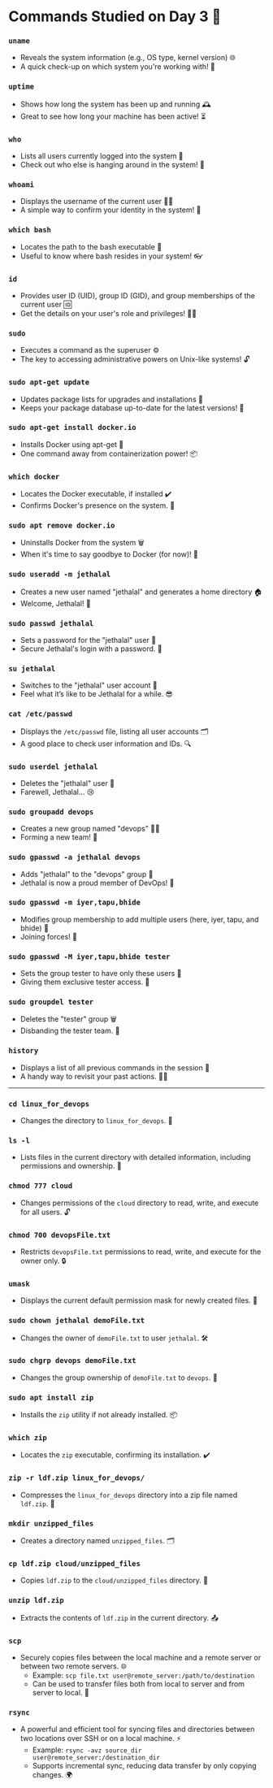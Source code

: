 # Commands Studied on Day 3 🎉

### `uname`
- Reveals the system information (e.g., OS type, kernel version) 🌐
- A quick check-up on which system you're working with! 🧐

### `uptime`
- Shows how long the system has been up and running 🕰️
- Great to see how long your machine has been active! ⏳

### `who`
- Lists all users currently logged into the system 👥
- Check out who else is hanging around in the system! 👀

### `whoami`
- Displays the username of the current user 🙋‍♂️
- A simple way to confirm your identity in the system! 🔑

### `which bash`
- Locates the path to the bash executable 📍
- Useful to know where bash resides in your system! 👓

### `id`
- Provides user ID (UID), group ID (GID), and group memberships of the current user 🆔
- Get the details on your user's role and privileges! 👮‍♂️

### `sudo`
- Executes a command as the superuser ⚙️
- The key to accessing administrative powers on Unix-like systems! 🔓

### `sudo apt-get update`
- Updates package lists for upgrades and installations 🔄
- Keeps your package database up-to-date for the latest versions! 🚀

### `sudo apt-get install docker.io`
- Installs Docker using apt-get 🐳
- One command away from containerization power! 📦

### `which docker`
- Locates the Docker executable, if installed ✔️
- Confirms Docker's presence on the system. 🧐

### `sudo apt remove docker.io`
- Uninstalls Docker from the system 🗑️
- When it's time to say goodbye to Docker (for now)! 👋

### `sudo useradd -m jethalal`
- Creates a new user named "jethalal" and generates a home directory 🏠
- Welcome, Jethalal! 🎉

### `sudo passwd jethalal`
- Sets a password for the "jethalal" user 🔑
- Secure Jethalal's login with a password. 🔐

### `su jethalal`
- Switches to the "jethalal" user account 🔄
- Feel what it’s like to be Jethalal for a while. 😎

### `cat /etc/passwd`
- Displays the `/etc/passwd` file, listing all user accounts 🗂️
- A good place to check user information and IDs. 🔍

### `sudo userdel jethalal`
- Deletes the "jethalal" user 🚫
- Farewell, Jethalal... 😢

### `sudo groupadd devops`
- Creates a new group named "devops" 👨‍💻
- Forming a new team! 💼

### `sudo gpasswd -a jethalal devops`
- Adds "jethalal" to the "devops" group 🔗
- Jethalal is now a proud member of DevOps! 🤝

### `sudo gpasswd -m iyer,tapu,bhide`
- Modifies group membership to add multiple users (here, iyer, tapu, and bhide) 👥
- Joining forces! 💪

### `sudo gpasswd -M iyer,tapu,bhide tester`
- Sets the group tester to have only these users 👤
- Giving them exclusive tester access. 🧪

### `sudo groupdel tester`
- Deletes the "tester" group 🗑️
- Disbanding the tester team. 👋

### `history`
- Displays a list of all previous commands in the session 📜
- A handy way to revisit your past actions. 🕵️‍♂️

---

### `cd linux_for_devops`
- Changes the directory to `linux_for_devops`. 🚀

### `ls -l`
- Lists files in the current directory with detailed information, including permissions and ownership. 📄

### `chmod 777 cloud`
- Changes permissions of the `cloud` directory to read, write, and execute for all users. 🔓

### `chmod 700 devopsFile.txt`
- Restricts `devopsFile.txt` permissions to read, write, and execute for the owner only. 🔒

### `umask`
- Displays the current default permission mask for newly created files. 🧩

### `sudo chown jethalal demoFile.txt`
- Changes the owner of `demoFile.txt` to user `jethalal`. 🛠️

### `sudo chgrp devops demoFile.txt`
- Changes the group ownership of `demoFile.txt` to `devops`. 👥

### `sudo apt install zip`
- Installs the `zip` utility if not already installed. 📦

### `which zip`
- Locates the `zip` executable, confirming its installation. ✔️

### `zip -r ldf.zip linux_for_devops/`
- Compresses the `linux_for_devops` directory into a zip file named `ldf.zip`. 📂

### `mkdir unzipped_files`
- Creates a directory named `unzipped_files`. 🗂️

### `cp ldf.zip cloud/unzipped_files`
- Copies `ldf.zip` to the `cloud/unzipped_files` directory. 📁

### `unzip ldf.zip`
- Extracts the contents of `ldf.zip` in the current directory. 📤

### `scp`
- Securely copies files between the local machine and a remote server or between two remote servers. 🌐
  - Example: `scp file.txt user@remote_server:/path/to/destination`
  - Can be used to transfer files both from local to server and from server to local. 💾

### `rsync`
- A powerful and efficient tool for syncing files and directories between two locations over SSH or on a local machine. ⚡️
  - Example: `rsync -avz source_dir user@remote_server:/destination_dir`
  - Supports incremental sync, reducing data transfer by only copying changes. 🌍
